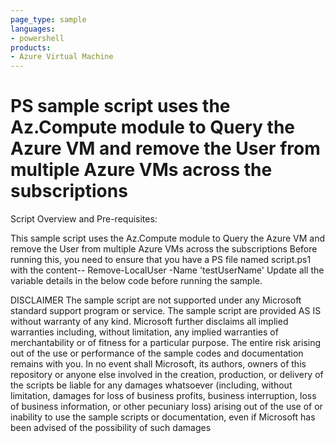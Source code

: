 ```yaml
---
page_type: sample
languages:
- powershell
products:
- Azure Virtual Machine
---
```



# PS sample script uses the Az.Compute module to Query the Azure VM and remove the User from multiple Azure VMs across the subscriptions


Script Overview and Pre-requisites:

This sample script uses the Az.Compute module to Query the Azure VM and remove the User from multiple Azure VMs across the subscriptions
Before running this, you need to ensure that you have a PS file named script.ps1 with the content-- Remove-LocalUser -Name 'testUserName'
Update all the variable details in the below code before running the sample.

DISCLAIMER
The sample script are not supported under any Microsoft standard support program or service. The sample script are provided AS IS without warranty of any kind. Microsoft further disclaims all implied warranties including, without limitation, any implied warranties of merchantability or of fitness for a particular purpose. The entire risk arising out of the use or performance of the sample codes and documentation remains with you. In no event shall Microsoft, its authors, owners of this repository or anyone else involved in the creation, production, or delivery of the scripts be liable for any damages whatsoever (including, without limitation, damages for loss of business profits, business interruption, loss of business information, or other pecuniary loss) arising out of the use of or inability to use the sample scripts or documentation, even if Microsoft has been advised of the possibility of such damages 
